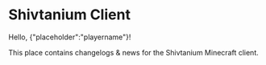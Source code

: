 # Shivtanium Client
Hello, {"placeholder":"playername"}!

This place contains changelogs & news for the Shivtanium Minecraft client.
